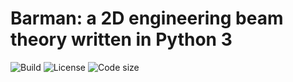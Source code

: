 # Barman: a 2D engineering beam theory written in Python 3

![Build](https://img.shields.io/circleci/project/github/ruimaciel/barman/develop.svg)
![License](https://img.shields.io/github/license/ruimaciel/barman.svg)
![Code size](https://img.shields.io/github/languages/code-size/ruimaciel/barman.svg)
